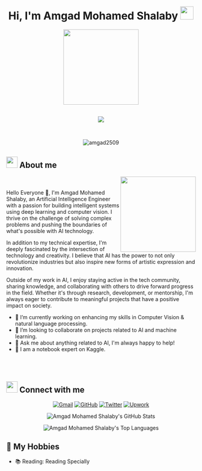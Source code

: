 <h1 align="center">Hi, I'm Amgad Mohamed Shalaby <img src="https://media.giphy.com/media/hvRJCLFzcasrR4ia7z/giphy.gif" width="35"></h1>
<div id="header" align="center">
  <img src="https://media.giphy.com/media/KVVgWtScb37USleUB3/giphy.gif" width="200"/>
</div>
<br>
<p align="center">
  <a href="https://github.com/DenverCoder1/readme-typing-svg"><img src="https://readme-typing-svg.herokuapp.com?color=blue&height=60&lines=Artificial+Intelligence+Engineer&center=true&width=500&height=50"></a>
</p>
<br>
<p align="center"> 
	<img src="https://komarev.com/ghpvc/?username=amgad2509&label=Profile%20views&color=blue&style=flat" alt="amgad2509" /> 
</p>

## <img src="https://user-images.githubusercontent.com/63050133/156777293-72a6e681-2582-4a9d-ad92-09d1181d47c7.gif" width="30px">  About me

<img align="right" src="https://i.imgur.com/j3Ar2aP.jpg" width="200px"/>

<br><br>
Hello Everyone 👋, I'm Amgad Mohamed Shalaby, an Artificial Intelligence Engineer with a passion for building intelligent systems using deep learning and computer vision. I thrive on the challenge of solving complex problems and pushing the boundaries of what's possible with AI technology.

In addition to my technical expertise, I'm deeply fascinated by the intersection of technology and creativity. I believe that AI has the power to not only revolutionize industries but also inspire new forms of artistic expression and innovation.

Outside of my work in AI, I enjoy staying active in the tech community, sharing knowledge, and collaborating with others to drive forward progress in the field. Whether it's through research, development, or mentorship, I'm always eager to contribute to meaningful projects that have a positive impact on society.

- 🔭 I’m currently working on enhancing my skills in Computer Vision & natural language processing.
- 👯 I’m looking to collaborate on projects related to AI and machine learning.
- 💬 Ask me about anything related to AI, I'm always happy to help!
- 📓 I am a notebook expert on Kaggle.

<br><br>

## <img src="https://media.giphy.com/media/iY8CRBdQXODJSCERIr/giphy.gif" width="30px"> Connect with me
<p align="center">
	<a href="mailto:amgad.25009@gmail.com"><img img src="https://img.shields.io/badge/gmail-%23EA4335.svg?style=plastic&logo=gmail&logoColor=white" alt="Gmail"/></a>
	<a href="https://github.com/amgad2509"><img src="https://img.shields.io/badge/github-%23181717.svg?style=plastic&logo=github&logoColor=white" alt="GitHub"/></a>
	<a href="https://twitter.com/Mego_2509"><img src="https://img.shields.io/badge/twitter-%23181717.svg?style=plastic&logo=twitter&logoColor=blue" alt="Twitter"/></a>
	<a href="https://www.upwork.com/freelancers/~01df4816b37b122f9c"><img src="https://img.shields.io/badge/Upwork-%23172020.svg?style=plastic&logo=upwork&logoColor=white" alt="Upwork"/></a>
</p>

<p align="center">
  <img src="https://github-readme-stats.vercel.app/api?username=amgad2509&show_icons=true&theme=dark" alt="Amgad Mohamed Shalaby's GitHub Stats" />
</p>

<p align="center">
  <img src="https://github-readme-stats.vercel.app/api/top-langs/?username=amgad2509&layout=compact&theme=dark" alt="Amgad Mohamed Shalaby's Top Languages" />
</p>

## 🚀 My Hobbies
- 📚 Reading: Reading Specially 
